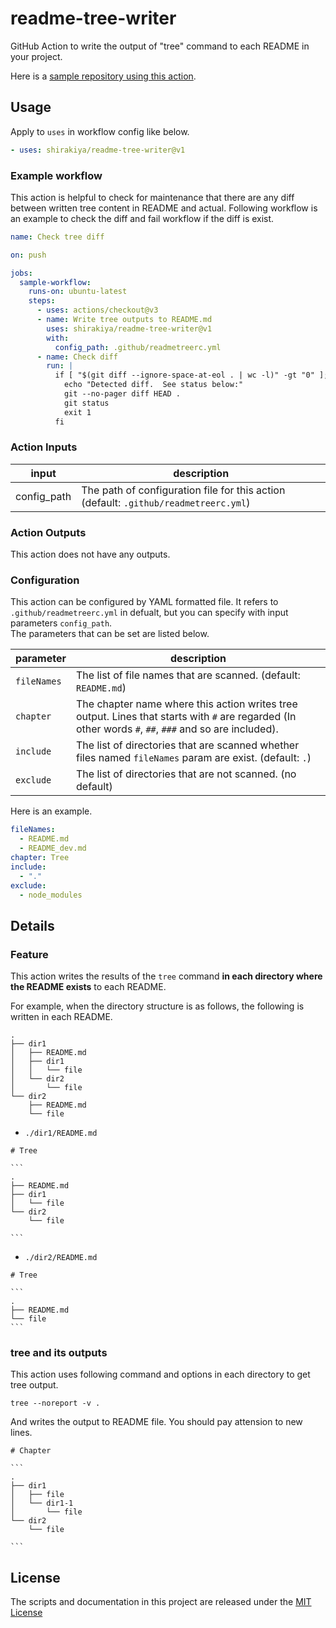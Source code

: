 # readme-tree-writer
GitHub Action to write the output of "tree" command to each README in your project.

Here is a [sample repository using this action](https://github.com/shirakiya/readme-tree-writer-sample).


## Usage
Apply to `uses` in workflow config like below.

```yaml
- uses: shirakiya/readme-tree-writer@v1
```

### Example workflow

This action is helpful to check for maintenance that there are any diff between written tree content in README and actual.
Following workflow is an example to check the diff and fail workflow if the diff is exist.


```yaml
name: Check tree diff

on: push

jobs:
  sample-workflow:
    runs-on: ubuntu-latest
    steps:
      - uses: actions/checkout@v3
      - name: Write tree outputs to README.md
        uses: shirakiya/readme-tree-writer@v1
        with:
          config_path: .github/readmetreerc.yml
      - name: Check diff
        run: |
          if [ "$(git diff --ignore-space-at-eol . | wc -l)" -gt "0" ]; then
            echo "Detected diff.  See status below:"
            git --no-pager diff HEAD .
            git status
            exit 1
          fi
```

### Action Inputs

| input       | description                                                                          |
|-------------|--------------------------------------------------------------------------------------|
| config_path | The path of configuration file for this action (default: `.github/readmetreerc.yml`) |

### Action Outputs

This action does not have any outputs.

### Configuration

This action can be configured by YAML formatted file. It refers to `.github/readmetreerc.yml` in defualt, but you can specify with input parameters `config_path`.  
The parameters that can be set are listed below.

| parameter   | description                                                                                                                                           |
|-------------|-------------------------------------------------------------------------------------------------------------------------------------------------------|
| `fileNames` | The list of file names that are scanned. (default: `README.md`)                                                                                       |
| `chapter`   | The chapter name where this action writes tree output. Lines that starts with `#` are regarded (In other words `#`, `##`, `###` and so are included). |
| `include`   | The list of directories that are scanned whether files named `fileNames` param are exist. (default: `.`)                                              |
| `exclude`   | The list of directories that are not scanned. (no default)                                                                                            |

Here is an example.

```yaml
fileNames:
  - README.md
  - README_dev.md
chapter: Tree
include:
  - "."
exclude:
  - node_modules
```


## Details

### Feature

This action writes the results of the `tree` command **in each directory where the README exists** to each README.  
  
For example, when the directory structure is as follows, the following is written in each README.

```
.
├── dir1
│   ├── README.md
│   ├── dir1
│   │   └── file
│   └── dir2
│       └── file
└── dir2
    ├── README.md
    └── file
```

- `./dir1/README.md`

````
# Tree

```
.
├── README.md
├── dir1
│   └── file
└── dir2
    └── file

```

````

- `./dir2/README.md`

````
# Tree

```
.
├── README.md
└── file
```

````


### tree and its outputs

This action uses following command and options in each directory to get tree output.

```
tree --noreport -v .
```

And writes the output to README file. You should pay attension to new lines.

````
# Chapter

```
.
├── dir1
│   ├── file
│   └── dir1-1
│       └── file
└── dir2
    └── file

```

````


## License
The scripts and documentation in this project are released under the [MIT License](LICENSE)

